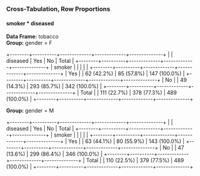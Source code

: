 ### Cross-Tabulation, Row Proportions  
#### smoker * diseased  
**Data Frame:** tobacco  
**Group:** gender = F  

+--------+----------+-------------+-------------+--------------+
|        | diseased |         Yes |          No |        Total |
+--------+----------+-------------+-------------+--------------+
| smoker |          |             |             |              |
+--------+----------+-------------+-------------+--------------+
|    Yes |          |  62 (42.2%) |  85 (57.8%) | 147 (100.0%) |
+--------+----------+-------------+-------------+--------------+
|     No |          |  49 (14.3%) | 293 (85.7%) | 342 (100.0%) |
+--------+----------+-------------+-------------+--------------+
|  Total |          | 111 (22.7%) | 378 (77.3%) | 489 (100.0%) |
+--------+----------+-------------+-------------+--------------+

**Group:** gender = M  

+--------+----------+-------------+-------------+--------------+
|        | diseased |         Yes |          No |        Total |
+--------+----------+-------------+-------------+--------------+
| smoker |          |             |             |              |
+--------+----------+-------------+-------------+--------------+
|    Yes |          |  63 (44.1%) |  80 (55.9%) | 143 (100.0%) |
+--------+----------+-------------+-------------+--------------+
|     No |          |  47 (13.6%) | 299 (86.4%) | 346 (100.0%) |
+--------+----------+-------------+-------------+--------------+
|  Total |          | 110 (22.5%) | 379 (77.5%) | 489 (100.0%) |
+--------+----------+-------------+-------------+--------------+

